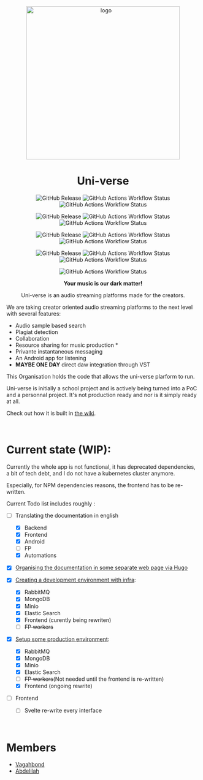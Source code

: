 <div align=center>

<img src="https://avatars.githubusercontent.com/u/100030939?s=400&u=808a96ffa048f92350d284580d4f79c98e7af505&v=4" width="400" height="400" alt="logo">

# Uni-verse

![GitHub Release](https://img.shields.io/github/v/release/uni-verse-fm/uni-verse-api?sort=semver&display_name=release&style=for-the-badge&label=API%3ARELEASE&cacheSeconds=3600)
![GitHub Actions Workflow Status](https://img.shields.io/github/actions/workflow/status/uni-verse-fm/uni-verse-api/ci.yml?style=for-the-badge&label=Api%3AChecks&logo=eslint)
![GitHub Actions Workflow Status](https://img.shields.io/github/actions/workflow/status/uni-verse-fm/uni-verse-api/build.yml?style=for-the-badge&label=Api%3ABuild&logo=nestjs)

![GitHub Release](https://img.shields.io/github/v/release/uni-verse-fm/uni-verse-frontend?sort=semver&display_name=release&style=for-the-badge&label=FRONTEND%3ARELEASE&cacheSeconds=3600)
![GitHub Actions Workflow Status](https://img.shields.io/github/actions/workflow/status/uni-verse-fm/uni-verse-frontend/ci.yml?style=for-the-badge&label=Frontend%3AChecks&logo=eslint)
![GitHub Actions Workflow Status](https://img.shields.io/github/actions/workflow/status/uni-verse-fm/uni-verse-frontend/build.yml?style=for-the-badge&label=Frontend%3ABuild&logo=svelte)

![GitHub Release](https://img.shields.io/github/v/release/uni-verse-fm/uni-verse-app?sort=semver&display_name=release&style=for-the-badge&label=APP%3ARELEASE&cacheSeconds=3600)
![GitHub Actions Workflow Status](https://img.shields.io/github/actions/workflow/status/uni-verse-fm/uni-verse-app/ci.yml?style=for-the-badge&label=App%3AChecks&logo=eslint)
![GitHub Actions Workflow Status](https://img.shields.io/github/actions/workflow/status/uni-verse-fm/uni-verse-app/build.yml?style=for-the-badge&label=App%3ABuild&logo=react)

![GitHub Release](https://img.shields.io/github/v/release/uni-verse-fm/uni-verse-worker?sort=semver&display_name=release&style=for-the-badge&label=WORKER%3ARELEASE&cacheSeconds=3600)
![GitHub Actions Workflow Status](https://img.shields.io/github/actions/workflow/status/uni-verse-fm/uni-verse-worker/ci.yml?style=for-the-badge&label=WORKER%3AChecks&logo=eslint)
![GitHub Actions Workflow Status](https://img.shields.io/github/actions/workflow/status/uni-verse-fm/uni-verse-worker/build.yml?style=for-the-badge&label=WORKER%3ABuild&logo=nodedotjs)

![GitHub Actions Workflow Status](https://img.shields.io/github/actions/workflow/status/uni-verse-fm/uni-verse-fm.github.io/hugo.yaml?style=for-the-badge&label=Wiki%3Abuild&logo=hugo)

**Your music is our dark matter!**

Uni-verse is an audio streaming platforms made for the creators.

</div>

We are taking creator oriented audio streaming platforms to the next level with several features:

- Audio sample based search
- Plagiat detection
- Collaboration
- Resource sharing for music production \*
- Privante instantaneous messaging
- An Android app for listening
- **MAYBE ONE DAY** direct daw integration through VST

This Organisation holds the code that allows the uni-verse plarform to run.

Uni-verse is initially a school project and is actively being turned into a PoC and a personnal project.
It's not production ready and nor is it simply ready at all.

Check out how it is built in [the wiki](https://uni-verse-fm.github.io).


<br/>

# Current state (WIP):

Currently the whole app is not functional, it has deprecated dependencies, a bit of tech debt, and I do not have a kubernetes cluster anymore.

Especially, for NPM dependencies reasons, the frontend has to be re-written.

Current Todo list includes roughly :

- [ ] Translating the documentation in english

  - [x] Backend
  - [x] Frontend
  - [x] Android
  - [ ] FP
  - [x] Automations

- [x] [Organising the documentation in some separate web page via Hugo](https://uni-verse-fm.github.io)

- [x] [Creating a development environment with infra](https://github.com/uni-verse-fm/uni-verse-dev):

  - [x] RabbitMQ
  - [x] MongoDB
  - [x] Minio
  - [x] Elastic Search
  - [x] Frontend (curently being rewriten)
  - [ ] ~~FP workers~~

- [x] [Setup some production environment](https://uni-verse.vagahbond.com):

  - [x] RabbitMQ
  - [x] MongoDB
  - [x] Minio
  - [x] Elastic Search
  - [ ] ~~FP workers~~(Not needed until the frontend is re-written)
  - [x] Frontend (ongoing rewrite)

- [ ] Frontend
  - [ ] Svelte re-write every interface

<br/>

# Members

- [Vagahbond](https://github.com/vagahbond)
- [Abdelilah](https://github.com/abdelillah-tech)
